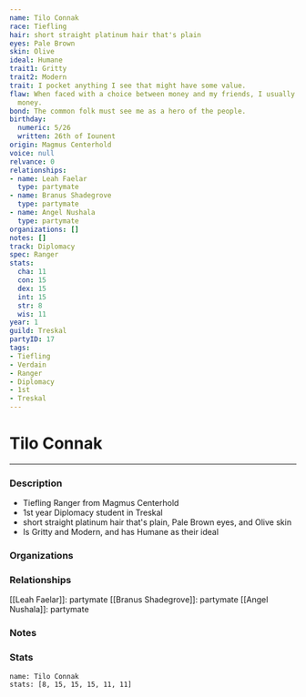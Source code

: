 ```yaml
---
name: Tilo Connak
race: Tiefling
hair: short straight platinum hair that's plain
eyes: Pale Brown
skin: Olive
ideal: Humane
trait1: Gritty
trait2: Modern
trait: I pocket anything I see that might have some value.
flaw: When faced with a choice between money and my friends, I usually choose the
  money.
bond: The common folk must see me as a hero of the people.
birthday:
  numeric: 5/26
  written: 26th of Iounent
origin: Magmus Centerhold
voice: null
relvance: 0
relationships:
- name: Leah Faelar
  type: partymate
- name: Branus Shadegrove
  type: partymate
- name: Angel Nushala
  type: partymate
organizations: []
notes: []
track: Diplomacy
spec: Ranger
stats:
  cha: 11
  con: 15
  dex: 15
  int: 15
  str: 8
  wis: 11
year: 1
guild: Treskal
partyID: 17
tags:
- Tiefling
- Verdain
- Ranger
- Diplomacy
- 1st
- Treskal
---
```

# Tilo Connak
---
### Description
- Tiefling Ranger from Magmus Centerhold
- 1st year Diplomacy student in Treskal
- short straight platinum hair that's plain, Pale Brown eyes, and Olive skin
- Is Gritty and Modern, and has Humane as their ideal

### Organizations

### Relationships
[[Leah Faelar]]: partymate
[[Branus Shadegrove]]: partymate
[[Angel Nushala]]: partymate

### Notes

### Stats
```statblock
name: Tilo Connak
stats: [8, 15, 15, 15, 11, 11]
```